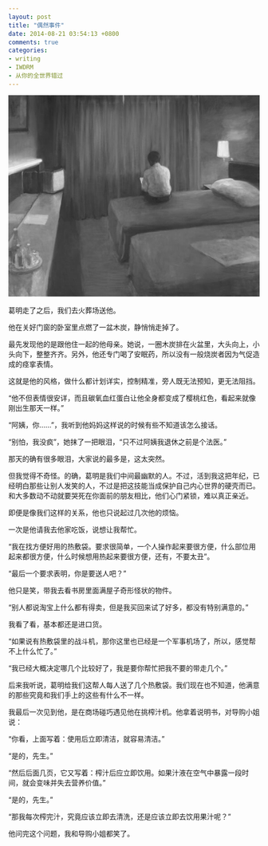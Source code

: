 ```yaml
---
layout: post
title: "偶然事件"
date: 2014-08-21 03:54:13 +0800
comments: true
categories:
- writing
- IWDRM
- 从你的全世界错过
---
```


![Vhost threshold](/downloads/images/2014_08/just_let_it_go.jpg "Don't touch me...")

葛明走了之后，我们去火葬场送他。

他在关好门窗的卧室里点燃了一盆木炭，静悄悄走掉了。

最先发现他的是跟他住一起的他母亲。她说，一圈木炭排在火盆里，大头向上，小头向下，整整齐齐。另外，他还专门喝了安眠药，所以没有一般烧炭者因为气促造成的痉挛表情。

这就是他的风格，做什么都计划详实，控制精准，旁人既无法预知，更无法阻挡。

“他不但表情很安详，而且碳氧血红蛋白让他全身都变成了樱桃红色，看起来就像刚出生那天一样。”

“阿姨，你……”，我听到他妈妈这样说的时候有些不知道该怎么接话。

“别怕，我没疯”，她抹了一把眼泪，“只不过阿姨我退休之前是个法医。”

那天的确有很多眼泪，大家说的最多是，这太突然。

但我觉得不奇怪。的确，葛明是我们中间最幽默的人。不过，活到我这把年纪，已经明白那些让别人发笑的人，不过是把这技能当成保护自己内心世界的硬壳而已。和大多数动不动就要哭死在你面前的朋友相比，他们心门紧锁，难以真正亲近。

即便是像我们这样的关系，他也只说起过几次他的烦恼。

一次是他请我去他家吃饭，说想让我帮忙。

“我在找方便好用的热敷袋。要求很简单，一个人操作起来要很方便，什么部位用起来都很方便，什么时候想用热起来要很方便，还有，不要太丑”。

“最后一个要求表明，你是要送人吧？”

他只是笑，带我去看书房里面满屋子奇形怪状的物件。

“别人都说淘宝上什么都有得卖，但是我买回来试了好多，都没有特别满意的。”

我看了看，基本都还是进口货。

“如果说有热敷袋里的战斗机，那你这里也已经是一个军事机场了，所以，感觉帮不上什么忙了。”

“我已经大概决定哪几个比较好了，我是要你帮忙把我不要的带走几个。”

后来我听说，葛明给我们这帮人每人送了几个热敷袋。我们现在也不知道，他满意的那些究竟和我们手上的这些有什么不一样。

我最后一次见到他，是在商场碰巧遇见他在挑榨汁机。他拿着说明书，对导购小姐说：

“你看，上面写着：使用后立即清洁，就容易清洁。”

“是的，先生。”

“然后后面几页，它又写着：榨汁后应立即饮用。如果汁液在空气中暴露一段时间，就会变味并失去营养价值。”

“是的，先生。”

“那我每次榨完汁，究竟应该立即去清洗，还是应该立即去饮用果汁呢？”

他问完这个问题，我和导购小姐都笑了。
